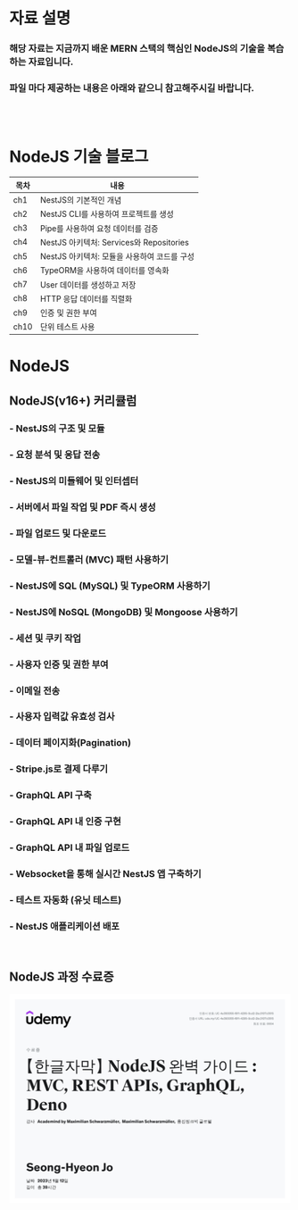 # 자료 설명

### 해당 자료는 지금까지 배운 MERN 스택의 핵심인 NodeJS의 기술을 복습하는 자료입니다.

### 파일 마다 제공하는 내용은 아래와 같으니 참고해주시길 바랍니다.

<br/>
<br/>

# NodeJS 기술 블로그

| 목차 | 내용                                         |
| ---- | -------------------------------------------- |
| ch1  | NestJS의 기본적인 개념                       |
| ch2  | NestJS CLI를 사용하여 프로젝트를 생성        |
| ch3  | Pipe를 사용하여 요청 데이터를 검증           |
| ch4  | NestJS 아키텍처: Services와 Repositories     |
| ch5  | NestJS 아키텍처: 모듈을 사용하여 코드를 구성 |
| ch6  | TypeORM을 사용하여 데이터를 영속화           |
| ch7  | User 데이터를 생성하고 저장                  |
| ch8  | HTTP 응답 데이터를 직렬화                    |
| ch9  | 인증 및 권한 부여                            |
| ch10 | 단위 테스트 사용                             |

# NodeJS

## NodeJS(v16+) 커리큘럼

### - NestJS의 구조 및 모듈

### - 요청 분석 및 응답 전송

### - NestJS의 미들웨어 및 인터셉터

### - 서버에서 파일 작업 및 PDF 즉시 생성

### - 파일 업로드 및 다운로드

### - 모델-뷰-컨트롤러 (MVC) 패턴 사용하기

### - NestJS에 SQL (MySQL) 및 TypeORM 사용하기

### - NestJS에 NoSQL (MongoDB) 및 Mongoose 사용하기

### - 세션 및 쿠키 작업

### - 사용자 인증 및 권한 부여

### - 이메일 전송

### - 사용자 입력값 유효성 검사

### - 데이터 페이지화(Pagination)

### - Stripe.js로 결제 다루기

### - GraphQL API 구축

### - GraphQL API 내 인증 구현

### - GraphQL API 내 파일 업로드

### - Websocket을 통해 실시간 NestJS 앱 구축하기

### - 테스트 자동화 (유닛 테스트)

### - NestJS 애플리케이션 배포

<br/>

## NodeJS 과정 수료증

<img src="./img/udemy_node.jpg">
<br/>
<br/>
